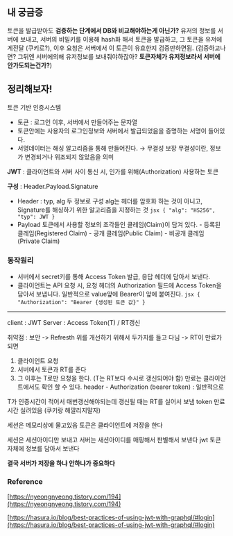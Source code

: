 ## 내 궁금증

토큰을 발급받아도 **검증하는 단계에서 DB와 비교해야하는게 아닌가?**
유저의 정보를 서버에 보내고, 서버의 비밀키를 이용해 hash화 해서 토큰을 발급하고,
그 토큰을 유저에게전달 (쿠키로?), 이후 요청은 서버에서 이 토큰이 유효한지 검증만하면됨.
(검증하고나면? 그뒤엔 서버에의해 유저정보를 보내줘야하잖아?
**토큰자체가 유저정보라서 서버에 안가도되는건가?**)

## 정리해보자!

토큰 기반 인증시스템

- 토큰 : 로그인 이후, 서버에서 만들어주는 문자열
- 토큰안에는 사용자의 로그인정보와 서버에서 발급되었음을 증명하는 서명이 들어있다.
- 서명데이터는 해싱 알고리즘을 통해 만들어진다. → 무결성 보장
  무결성이란, 정보가 변경되거나 위조되지 않았음을 의미

**JWT** : 클라이언트와 서버 사이 통신 시, 인가를 위해(Authorization) 사용하는 토큰

**구성** : Header.Payload.Signature

- Header : typ, alg 두 정보로 구성
  alg는 헤더를 암호화 하는 것이 아니고, Signature를 해싱하기 위한 알고리즘을 지정하는 것
      ```jsx
      {
      	"alg": "HS256",
      	"typ": JWT
      }
      ```
- Payload
  토큰에서 사용할 정보의 조각들인 클레임(Claim)이 담겨 있다. - 등록된 클레임(Registered Claim) - 공개 클레임(Public Claim) - 비공개 클레임(Private Claim)

### 동작원리

- 서버에서 secret키를 통해 Access Token 발급, 응답 헤더에 담아서 보낸다.
- 클라이언트는 API 요청 시, 요청 헤더의 Authorization 필드에 Access Token을 담아서 보냅니다.
  일반적으로 value앞에 Bearer이 앞에 붙여진다.
      ```jsx
      {
      	"Authorization": "Bearer {생성된 토큰 값}"
      }
      ```

---

client : JWT
Server : Access Token(T) / RT갱신

취약점 : 보안 -> Refresth
위를 개선하기 위해서 두가지를 들고 다님
-> RT이 만료가 되면

1. 클라이언트 요청
2. 서버에서 토큰과 RT를 준다
3. 그 이후는 T로만 요청을 한다.
   (T는 RT보다 수시로 갱신되어야 함)
   만료는 클라이언트에서도 확인 할 수 있다.
   header - Authorization (bearer token) : 일반적으로

T가 인증시간이 적어서 매번갱신해야되는데 갱신될 때는 RT를 실어서 보냄
token 만료시간 실려있음 (쿠키랑 해깔리지말자)

세션은 메모리상에 물고있음
토큰은 클라이언트에 저장을 한다

세션은 세션아이디만 보내고 서버는 새션아이디를 매핑해서 판별해서 보낸다
jwt 토큰자체에 정보를 담아서 보낸다

**결국 서버가 저장을 하냐 안하냐가 중요하다**

### Reference

[https://nyeongnyeong.tistory.com/194](https://nyeongnyeong.tistory.com/194)

[https://hasura.io/blog/best-practices-of-using-jwt-with-graphql/#login](https://hasura.io/blog/best-practices-of-using-jwt-with-graphql/#login)

